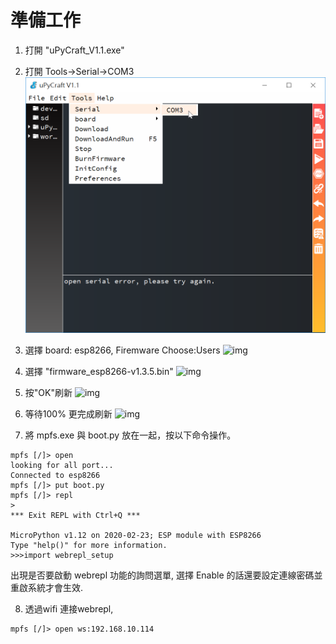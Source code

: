 # 準備工作

1. 打開 "uPyCraft_V1.1.exe"

2. 打開 Tools->Serial->COM3
![img](img/1.png)

3. 選擇 board: esp8266, Firemware Choose:Users
![img](\img\2.png)

4. 選擇 "firmware_esp8266-v1.3.5.bin"
![img](\img\3.png)

5. 按"OK"刷新
![img](\img\4.png)

6. 等待100% 更完成刷新
![img](\img\5.png)

7. 將 mpfs.exe 與 boot.py 放在一起，按以下命令操作。
```
mpfs [/]> open
looking for all port...
Connected to esp8266
mpfs [/]> put boot.py
mpfs [/]> repl
>
*** Exit REPL with Ctrl+Q ***

MicroPython v1.12 on 2020-02-23; ESP module with ESP8266
Type "help()" for more information.
>>>import webrepl_setup
```
出現是否要啟動 webrepl 功能的詢問選單, 選擇 Enable 的話還要設定連線密碼並重啟系統才會生效. 

8. 透過wifi 連接webrepl,
````
mpfs [/]> open ws:192.168.10.114
````


